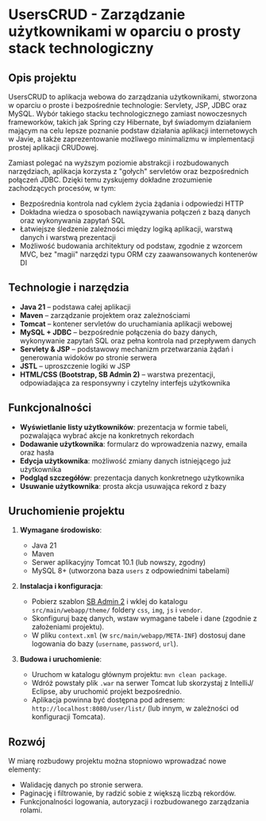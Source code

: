 # UsersCRUD - Zarządzanie użytkownikami w oparciu o prosty stack technologiczny

## Opis projektu
UsersCRUD to aplikacja webowa do zarządzania użytkownikami, stworzona w oparciu o proste i bezpośrednie technologie: Servlety, JSP, JDBC oraz MySQL. Wybór takiego stacku technologicznego zamiast nowoczesnych frameworków, takich jak Spring czy Hibernate, był świadomym działaniem mającym na celu lepsze poznanie podstaw działania aplikacji internetowych w Javie, a także zaprezentowanie możliwego minimalizmu w implementacji prostej aplikacji CRUDowej. 

Zamiast polegać na wyższym poziomie abstrakcji i rozbudowanych narzędziach, aplikacja korzysta z "gołych" servletów oraz bezpośrednich połączeń JDBC. Dzięki temu zyskujemy dokładne zrozumienie zachodzących procesów, w tym:

- Bezpośrednia kontrola nad cyklem życia żądania i odpowiedzi HTTP
- Dokładna wiedza o sposobach nawiązywania połączeń z bazą danych oraz wykonywania zapytań SQL
- Łatwiejsze śledzenie zależności między logiką aplikacji, warstwą danych i warstwą prezentacji
- Możliwość budowania architektury od podstaw, zgodnie z wzorcem MVC, bez "magii" narzędzi typu ORM czy zaawansowanych kontenerów DI

## Technologie i narzędzia
- **Java 21** – podstawa całej aplikacji
- **Maven** – zarządzanie projektem oraz zależnościami
- **Tomcat** – kontener servletów do uruchamiania aplikacji webowej
- **MySQL + JDBC** – bezpośrednie połączenia do bazy danych, wykonywanie zapytań SQL oraz pełna kontrola nad przepływem danych
- **Servlety & JSP** – podstawowy mechanizm przetwarzania żądań i generowania widoków po stronie serwera
- **JSTL** – uproszczenie logiki w JSP
- **HTML/CSS (Bootstrap, SB Admin 2)** – warstwa prezentacji, odpowiadająca za responsywny i czytelny interfejs użytkownika

## Funkcjonalności
- **Wyświetlanie listy użytkowników**: prezentacja w formie tabeli, pozwalająca wybrać akcje na konkretnych rekordach
- **Dodawanie użytkownika**: formularz do wprowadzenia nazwy, emaila oraz hasła
- **Edycja użytkownika**: możliwość zmiany danych istniejącego już użytkownika
- **Podgląd szczegółów**: prezentacja danych konkretnego użytkownika
- **Usuwanie użytkownika**: prosta akcja usuwająca rekord z bazy

## Uruchomienie projektu
1. **Wymagane środowisko**:
    - Java 21
    - Maven
    - Serwer aplikacyjny Tomcat 10.1 (lub nowszy, zgodny)
    - MySQL 8+ (utworzona baza `users` z odpowiednimi tabelami)

2. **Instalacja i konfiguracja**:
    - Pobierz szablon [SB Admin 2](https://github.com/startbootstrap/startbootstrap-sb-admin-2) i wklej do katalogu `src/main/webapp/theme/` foldery `css`, `img`, `js` i `vendor`.
    - Skonfiguruj bazę danych, wstaw wymagane tabele i dane (zgodnie z założeniami projektu).
    - W pliku `context.xml` (w `src/main/webapp/META-INF`) dostosuj dane logowania do bazy (`username`, `password`, `url`).

3. **Budowa i uruchomienie**:
    - Uruchom w katalogu głównym projektu: `mvn clean package`.
    - Wdróż powstały plik `.war` na serwer Tomcat lub skorzystaj z IntelliJ/ Eclipse, aby uruchomić projekt bezpośrednio.
    - Aplikacja powinna być dostępna pod adresem: `http://localhost:8080/user/list/` (lub innym, w zależności od konfiguracji Tomcata).

## Rozwój
W miarę rozbudowy projektu można stopniowo wprowadzać nowe elementy:
- Walidację danych po stronie serwera.
- Paginację i filtrowanie, by radzić sobie z większą liczbą rekordów.
- Funkcjonalności logowania, autoryzacji i rozbudowanego zarządzania rolami.

